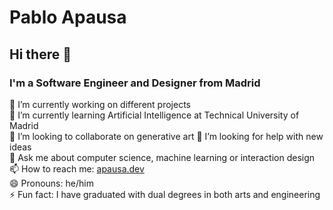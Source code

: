 # Pablo Apausa

## Hi there 👋

### I'm a Software Engineer and Designer from Madrid

🔭 I’m currently working on different projects  
🌱 I’m currently learning Artificial Intelligence at Technical University of Madrid  
👯 I’m looking to collaborate on generative art
🤔 I’m looking for help with new ideas  
💬 Ask me about computer science, machine learning or interaction design  
📫 How to reach me: [apausa.dev](https://wwww.apausa.dev)  
😄 Pronouns: he/him  
⚡ Fun fact: I have graduated with dual degrees in both arts and engineering  
